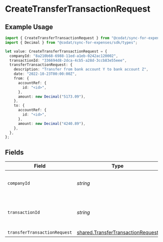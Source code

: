 # CreateTransferTransactionRequest

## Example Usage

```typescript
import { CreateTransferTransactionRequest } from "@codat/sync-for-expenses/sdk/models/operations";
import { Decimal } from "@codat/sync-for-expenses/sdk/types";

let value: CreateTransferTransactionRequest = {
  companyId: "8a210b68-6988-11ed-a1eb-0242ac120002",
  transactionId: "336694d8-2dca-4cb5-a28d-3ccb83e55eee",
  transferTransactionRequest: {
    description: "Transfer from bank account Y to bank account Z",
    date: "2022-10-23T00:00:00Z",
    from: {
      accountRef: {
        id: "<id>",
      },
      amount: new Decimal("5173.09"),
    },
    to: {
      accountRef: {
        id: "<id>",
      },
      amount: new Decimal("4240.89"),
    },
  },
};
```

## Fields

| Field                                                                                         | Type                                                                                          | Required                                                                                      | Description                                                                                   | Example                                                                                       |
| --------------------------------------------------------------------------------------------- | --------------------------------------------------------------------------------------------- | --------------------------------------------------------------------------------------------- | --------------------------------------------------------------------------------------------- | --------------------------------------------------------------------------------------------- |
| `companyId`                                                                                   | *string*                                                                                      | :heavy_check_mark:                                                                            | Unique identifier for a company.                                                              | 8a210b68-6988-11ed-a1eb-0242ac120002                                                          |
| `transactionId`                                                                               | *string*                                                                                      | :heavy_check_mark:                                                                            | The unique identifier for your SMB's transaction.                                             | 336694d8-2dca-4cb5-a28d-3ccb83e55eee                                                          |
| `transferTransactionRequest`                                                                  | [shared.TransferTransactionRequest](../../../sdk/models/shared/transfertransactionrequest.md) | :heavy_minus_sign:                                                                            | N/A                                                                                           |                                                                                               |